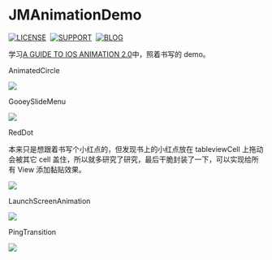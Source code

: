 # JMAnimationDemo

[![LICENSE](https://img.shields.io/badge/license-MIT-green.svg?style=flat)](https://raw.githubusercontent.com/raozhizhen/JMAnimationDemo/master/LICENSE)&nbsp;
[![SUPPORT](https://img.shields.io/badge/support-iOS%207%2B%20-blue.svg?style=flat)](https://en.wikipedia.org/wiki/IOS_7)&nbsp;
[![BLOG](https://img.shields.io/badge/blog-raozhizhen.com-orange.svg?style=flat)](http://raozhizhen.com)&nbsp;

学习[A GUIDE TO IOS ANIMATION 2.0](http://detail.koudaitong.com/show/goods?alias=27a2gco45ma8a&showsku=true)中，照着书写的 demo。

AnimatedCircle

![](https://github.com/raozhizhen/JMAnimationDemo/blob/master/GifFiles/AnimatedCircle.gif?raw=true)

GooeySlideMenu

![](https://github.com/raozhizhen/JMAnimationDemo/blob/master/GifFiles/GooeySlideMenu.gif?raw=true)

RedDot

本来只是想跟着书写个小红点的，但发现书上的小红点放在 tableviewCell 上拖动会被其它 cell 盖住，所以就多研究了研究，最后干脆封装了一下，可以实现给所有 View 添加黏贴效果。

![](https://github.com/raozhizhen/JMAnimationDemo/blob/master/GifFiles/RedDot.gif?raw=true)


LaunchScreenAnimation

![](https://github.com/raozhizhen/JMAnimationDemo/blob/master/GifFiles/LaunchScreenAnimation.gif?raw=true)

PingTransition

![](https://github.com/raozhizhen/JMAnimationDemo/blob/master/GifFiles/PingTransition.gif?raw=true)